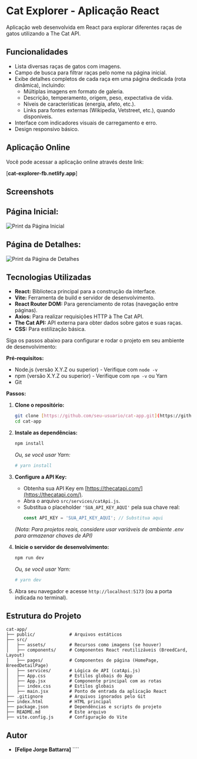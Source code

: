 # Cat Explorer - Aplicação React

Aplicação web desenvolvida em React para explorar diferentes raças de gatos utilizando a The Cat API.

## Funcionalidades

* Lista diversas raças de gatos com imagens.
* Campo de busca para filtrar raças pelo nome na página inicial.
* Exibe detalhes completos de cada raça em uma página dedicada (rota dinâmica), incluindo:
    * Múltiplas imagens em formato de galeria.
    * Descrição, temperamento, origem, peso, expectativa de vida.
    * Níveis de características (energia, afeto, etc.).
    * Links para fontes externas (Wikipedia, Vetstreet, etc.), quando disponíveis.
* Interface com indicadores visuais de carregamento e erro.
* Design responsivo básico.

## Aplicação Online

Você pode acessar a aplicação online através deste link:

[**cat-explorer-fb.netlify.app**] 

## Screenshots

## Página Inicial:
![Print da Página Inicial](https://github.com/user-attachments/assets/23bf60ea-812c-452c-b482-05c2849961b6)

## Página de Detalhes:
![Print da Página de Detalhes](https://github.com/user-attachments/assets/fb479f59-b81c-4b9e-943e-450ad2a7678b)


## Tecnologias Utilizadas

* **React:** Biblioteca principal para a construção da interface.
* **Vite:** Ferramenta de build e servidor de desenvolvimento.
* **React Router DOM:** Para gerenciamento de rotas (navegação entre páginas).
* **Axios:** Para realizar requisições HTTP à The Cat API.
* **The Cat API:** API externa para obter dados sobre gatos e suas raças.
* **CSS:** Para estilização básica.

Siga os passos abaixo para configurar e rodar o projeto em seu ambiente de desenvolvimento:

**Pré-requisitos:**

* Node.js (versão X.Y.Z ou superior) - Verifique com `node -v`
* npm (versão X.Y.Z ou superior) - Verifique com `npm -v` ou Yarn
* Git

**Passos:**

1.  **Clone o repositório:**
    ```bash
    git clone [https://github.com/seu-usuario/cat-app.git](https://github.com/FelipeBattarra/Cats_React.git) # Substitua pela URL do seu repo
    cd cat-app
    ```

2.  **Instale as dependências:**
    ```bash
    npm install
    ```
    *Ou, se você usar Yarn:*
    ```bash
    # yarn install
    ```

3.  **Configure a API Key:**
    * Obtenha sua API Key em [https://thecatapi.com/](https://thecatapi.com/).
    * Abra o arquivo `src/services/catApi.js`.
    * Substitua o placeholder `'SUA_API_KEY_AQUI'` pela sua chave real:
        ```javascript
        const API_KEY = 'SUA_API_KEY_AQUI'; // Substitua aqui
        ```
    *(Nota: Para projetos reais, considere usar variáveis de ambiente .env para armazenar chaves de API)*

4.  **Inicie o servidor de desenvolvimento:**
    ```bash
    npm run dev
    ```
    *Ou, se você usar Yarn:*
    ```bash
    # yarn dev
    ```

5.  Abra seu navegador e acesse `http://localhost:5173` (ou a porta indicada no terminal).

## Estrutura do Projeto

```
cat-app/
├── public/             # Arquivos estáticos
├── src/
│   ├── assets/         # Recursos como imagens (se houver)
│   ├── components/     # Componentes React reutilizáveis (BreedCard, Layout)
│   ├── pages/          # Componentes de página (HomePage, BreedDetailPage)
│   ├── services/       # Lógica de API (catApi.js)
│   ├── App.css         # Estilos globais do App
│   ├── App.jsx         # Componente principal com as rotas
│   ├── index.css       # Estilos globais
│   ├── main.jsx        # Ponto de entrada da aplicação React
├── .gitignore          # Arquivos ignorados pelo Git
├── index.html          # HTML principal
├── package.json        # Dependências e scripts do projeto
├── README.md           # Este arquivo
├── vite.config.js      # Configuração do Vite
```

## Autor

* **[Felipe Jorge Battarra]** ````
